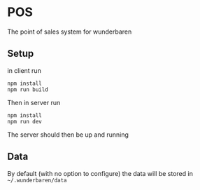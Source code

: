 # POS

The point of sales system for wunderbaren

## Setup

in client run

```
npm install
npm run build
```

Then in server run

```
npm install
npm run dev
```

The server should then be up and running

## Data

By default (with no option to configure) the data will be stored in `~/.wunderbaren/data`
